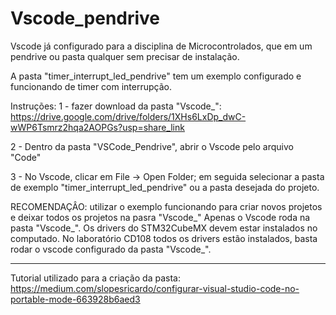 # Vscode_pendrive
Vscode  já configurado para a disciplina de Microcontrolados, que em um pendrive ou pasta qualquer sem precisar de instalação.

A pasta "timer_interrupt_led_pendrive" tem um exemplo configurado e funcionando de timer com interrupção.

Instruções:
1 - fazer download da pasta "Vscode_": https://drive.google.com/drive/folders/1XHs6LxDp_dwC-wWP6Tsmrz2hqa2AOPGs?usp=share_link 

2 - Dentro da pasta "VSCode_Pendrive", abrir o Vscode pelo arquivo "Code"

3 - No Vscode, clicar em File -> Open Folder; em seguida selecionar a pasta de exemplo "timer_interrupt_led_pendrive" ou a pasta desejada do projeto.

RECOMENDAÇÂO: utilizar o exemplo funcionando para criar novos projetos e deixar todos os projetos na pasra "Vscode_"
Apenas o Vscode roda na pasta "Vscode_". Os drivers do STM32CubeMX devem estar instalados no computado. No laboratório CD108 todos os drivers estão instalados, basta rodar o vscode configurado da pasta "Vscode_".  


----------------------------------------------------------------------------------------------
Tutorial utilizado para a criação da pasta:
https://medium.com/slopesricardo/configurar-visual-studio-code-no-portable-mode-663928b6aed3
